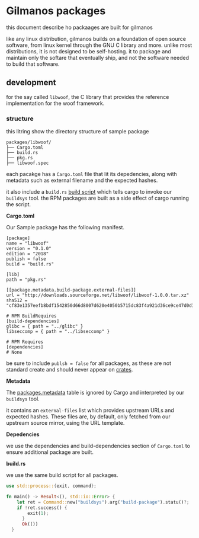 # Gilmanos packages

this document describe ho packaages are built for gilmanos

like any linux distribution, gilmanos builds on a foundation of open source software, from linux kernel through the GNU C library and more. unlike most distributions, it is not designed to be self-hosting. it to package and maintain only the softare that eventually ship, and not the software needed to build that software.

## development

for the say called ``libwoof``, the C library that provides the reference implementation for the woof framework.

### structure

this litring show the directory structure of sample package
```
packages/libwoof/
├── Cargo.toml
├── build.rs
├── pkg.rs
├── libwoof.spec
```
each pacakge has a ``Cargo.toml`` file that lit its depedencies, along with metadata such as external filename and the expected hashes.

it also include a ``build.rs`` [build script](https://doc.rust-lang.org/cargo/reference/build-scripts.html) which tells cargo to invoke our ``buildsys`` tool. the RPM packages are built as a side effect of cargo running the script.

**Cargo.toml**

Our Sample package has the following manifest.

```
[package]
name = "libwoof"
version = "0.1.0"
edition = "2018"
publish = false
build = "build.rs"

[lib]
path = "pkg.rs"

[[package.metadata.build-package.external-files]]
url = "http://downloads.sourceforge.net/libwoof/libwoof-1.0.0.tar.xz"
sha512 = "cf83e1357eefb8bdf1542850d66d8007d620e4050b5715dc83f4a921d36ce9ce47d0d13c5d85f2b0ff8318d2877eec2f63b931bd47417a81a538327af927da3e"

# RPM BuildRequires
[build-dependencies]
glibc = { path = "../glibc" }
libseccomp = { path = "../libseccomp" }

# RPM Requires
[dependencies]
# None
```
be sure to include ``publsh = false`` for all packages, as these are not standard create and should never appear on [crates](https://crates.io/).

**Metadata**

The [packages.metadata](https://doc.rust-lang.org/cargo/reference/manifest.html#the-metadata-table-optional) table is ignored by Cargo and interpreted by our ``buildsys`` tool.


it contains an ``external-files`` list which provides upstream URLs and expected hashes. These files are, by default, only fetched from our upstream source mirror, using the URL template.

**Depedencies**

we use the dependencies and build-dependencies section of ``Cargo.toml`` to ensure additional package are built.


**build.rs**

we use the same build script for all packages.

```rs
use std::process::{exit, command};

fn main() -> Result<(), std::io::Error> {
    let ret = Command::new("buildsys").arg("build-package").statu()?;
    if !ret.success() {
        exit(1);
      }
      Ok(())
  }
```

